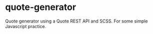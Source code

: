 # quote-generator
Quote generator using a Quote REST API and SCSS. For some simple Javascript practice.
